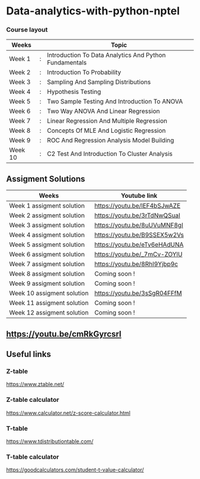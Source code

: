 # Data-analytics-with-python-nptel
### Course layout

| Weeks   |   | Topic                                                   |
|---------|---|---------------------------------------------------------|
| Week 1  | : | Introduction To Data Analytics And Python Fundamentals  |
| Week 2  | : | Introduction To Probability                             |
| Week 3  | : | Sampling And Sampling Distributions                     |
| Week 4  | : | Hypothesis Testing                                      |
| Week 5  | : | Two Sample Testing And Introduction To ANOVA            |
| Week 6  | : | Two Way ANOVA And Linear Regression                     |
| Week 7  | : | Linear Regression And Multiple Regression               |
| Week 8  | : | Concepts Of MLE And Logistic Regression                 |
| Week 9  | : | ROC And Regression Analysis Model Building              |
| Week 10 | : | C2 Test And Introduction To Cluster Analysis            |


## Assigment Solutions 


| Weeks                     | Youtube link |
|---------------------------|--------------|
|    Week 1 assigment solution |       https://youtu.be/lEF4bSJwAZE       |
|    Week 2 assigment solution                        |      https://youtu.be/3rTdNwQSuaI        |
|    Week 3 assigment solution                       |      https://youtu.be/8uUVuMNF8gI         |
|    Week 4 assigment solution                      |        https://youtu.be/B9SSEX5w2Vs        |
|    Week 5 assigment solution                     |         https://youtu.be/eTv6eHAdUNA      |
|    Week 6 assigment solution                       |          https://youtu.be/_7mCv-ZOYlU     |
|    Week 7 assigment solution                       |          https://youtu.be/8RhI9Yjbp9c     |
|    Week 8 assigment solution                       |        Coming soon !       |
|    Week 9 assigment solution                      |           Coming soon !    |
|    Week 10 assigment solution                       |     https://youtu.be/3sSgR04FFfM     |
|    Week 11 assigment solution                       |          Coming soon !     |
|    Week 12 assigment solution                       |          Coming soon !     |


## https://youtu.be/cmRkGyrcsrI


## Useful links
### Z-table 
https://www.ztable.net/

### Z-table calculator 
https://www.calculator.net/z-score-calculator.html

### T-table 
https://www.tdistributiontable.com/

### T-table calculator 
https://goodcalculators.com/student-t-value-calculator/
